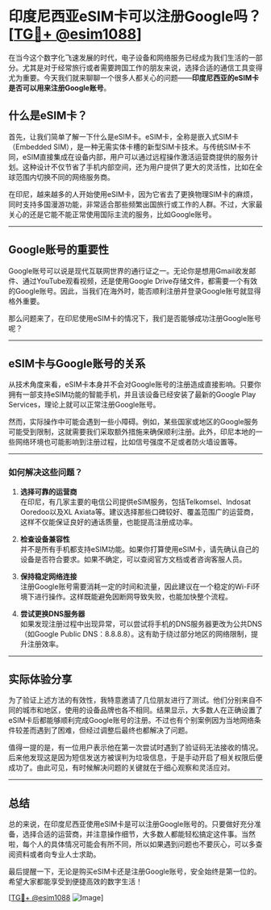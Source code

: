# 印度尼西亚eSIM卡可以注册Google吗？[[TG💪+ @esim1088](https://t.me/s/esim1088)]

在当今这个数字化飞速发展的时代，电子设备和网络服务已经成为我们生活的一部分。尤其是对于经常旅行或者需要跨国工作的朋友来说，选择合适的通信工具变得尤为重要。今天我们就来聊聊一个很多人都关心的问题——**印度尼西亚的eSIM卡是否可以用来注册Google账号**。

## 什么是eSIM卡？

首先，让我们简单了解一下什么是eSIM卡。eSIM卡，全称是嵌入式SIM卡（Embedded SIM），是一种无需实体卡槽的新型SIM卡技术。与传统SIM卡不同，eSIM直接集成在设备内部，用户可以通过远程操作激活运营商提供的服务计划。这种设计不仅节省了手机内部空间，还为用户提供了更大的灵活性，比如在全球范围内切换不同的网络服务商。

在印尼，越来越多的人开始使用eSIM卡，因为它省去了更换物理SIM卡的麻烦，同时支持多国漫游功能，非常适合那些频繁出国旅行或工作的人群。不过，大家最关心的还是它能不能正常使用国际主流的服务，比如Google账号。

---

## Google账号的重要性

Google账号可以说是现代互联网世界的通行证之一。无论你是想用Gmail收发邮件、通过YouTube观看视频，还是使用Google Drive存储文件，都需要一个有效的Google账号。因此，当我们在海外时，能否顺利注册并登录Google账号就显得格外重要。

那么问题来了，在印尼使用eSIM卡的情况下，我们是否能够成功注册Google账号呢？

---

## eSIM卡与Google账号的关系

从技术角度来看，eSIM卡本身并不会对Google账号的注册造成直接影响。只要你拥有一部支持eSIM功能的智能手机，并且该设备已经安装了最新的Google Play Services，理论上就可以正常注册Google账号。

然而，实际操作中可能会遇到一些小障碍。例如，某些国家或地区的Google服务可能受到限制，这就需要我们采取额外措施来确保顺利注册。此外，印尼本地的一些网络环境也可能影响到注册过程，比如信号强度不足或者防火墙设置等。

---

### 如何解决这些问题？

1. **选择可靠的运营商**  
   在印尼，有几家主要的电信公司提供eSIM服务，包括Telkomsel、Indosat Ooredoo以及XL Axiata等。建议选择那些口碑较好、覆盖范围广的运营商，这样不仅能保证良好的通话质量，也能提高注册成功率。

2. **检查设备兼容性**  
   并不是所有手机都支持eSIM功能。如果你打算使用eSIM卡，请先确认自己的设备是否符合要求。如果不确定，可以查阅官方文档或者咨询客服人员。

3. **保持稳定网络连接**  
   注册Google账号需要消耗一定的时间和流量，因此建议在一个稳定的Wi-Fi环境下进行操作。这样既能避免因断网导致失败，也能加快整个流程。

4. **尝试更换DNS服务器**  
   如果发现注册过程中出现异常，可以尝试将手机的DNS服务器更改为公共DNS（如Google Public DNS：8.8.8.8）。这有助于绕过部分地区的网络限制，提升注册效率。

---

## 实际体验分享

为了验证上述方法的有效性，我特意邀请了几位朋友进行了测试。他们分别来自不同的城市和地区，使用的设备品牌也各不相同。结果显示，大多数人在正确设置了eSIM卡后都能够顺利完成Google账号的注册。不过也有个别案例因为当地网络条件较差而遇到了困难，但经过调整后最终也都解决了问题。

值得一提的是，有一位用户表示他在第一次尝试时遇到了验证码无法接收的情况。后来他发现这是因为短信发送方被误判为垃圾信息，于是手动开启了相关权限后便成功了。由此可见，有时候解决问题的关键就在于细心观察和灵活应对。

---

## 总结

总的来说，在印度尼西亚使用eSIM卡是可以注册Google账号的。只要做好充分准备，选择合适的运营商，并注意操作细节，大多数人都能轻松搞定这件事。当然啦，每个人的具体情况可能会有所不同，所以如果遇到问题也不要灰心，可以多查阅资料或者向专业人士求助。

最后提醒一下，无论是购买eSIM卡还是注册Google账号，安全始终是第一位的。希望大家都能享受到便捷高效的数字生活！

[[TG💪+ @esim1088](https://t.me/s/esim1088) ![Image](https://i.postimg.cc/4NQfJmqS/Snipaste-2025-05-13-00-14-12.png)]